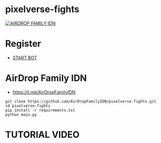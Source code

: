 # pixelverse-fights
[![AIRDROP FAMILY IDN](https://github.com/AirDropFamilyIDN/pixelverse-fights/blob/main/pixelverse.jpg)](https://github.com/AirDropFamilyIDN/pixelverse-fights/blob/main/pixelverse.jpg)
# Register
- [START BOT](https://t.me/pixelversexyzbot?start=6953912161)

# AirDrop Family IDN
- https://t.me/AirDropFamilyIDN

```
git clone https://github.com/AirDropFamilyIDN/pixelverse-fights.git
cd pixelverse-fights
pip install -r requirements.txt
python main.py

```
# TUTORIAL VIDEO

